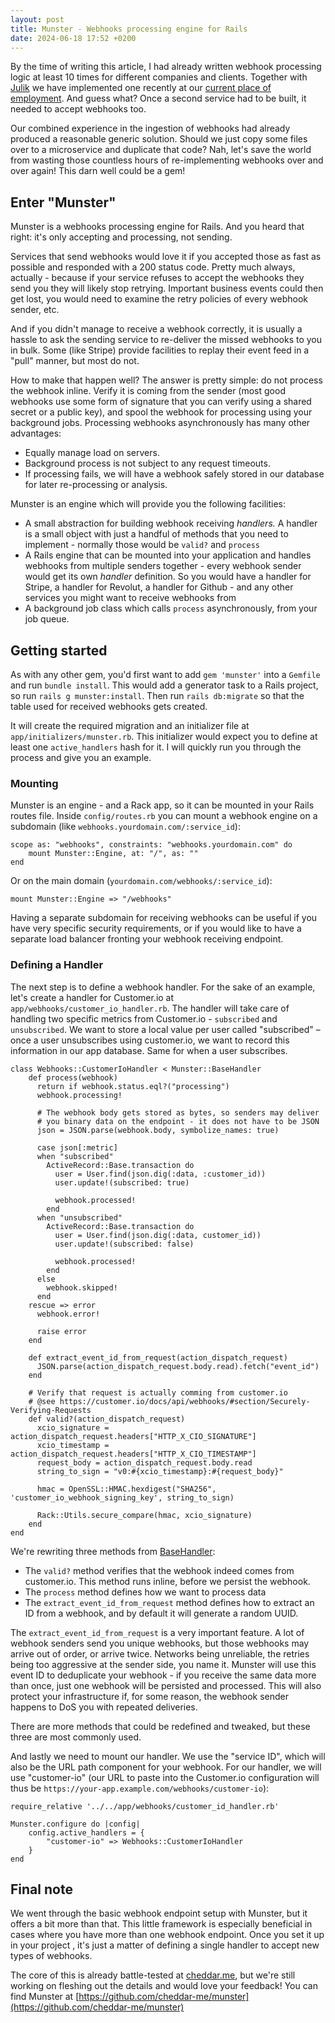```yaml
---
layout: post
title: Munster - Webhooks processing engine for Rails
date: 2024-06-18 17:52 +0200
---
```

By the time of writing this article, I had already written webhook processing logic at least 10 times for different companies and clients. Together with [Julik](https://blog.julik.nl/) we have implemented one recently at our [current place of employment](https://cheddar.me). And guess what? Once a second service had to be built, it needed to accept webhooks too.

Our combined experience in the ingestion of webhooks had already produced a reasonable generic solution. Should we just copy some files over to a microservice and duplicate that code? Nah, let's save the world from wasting those countless hours of re-implementing webhooks over and over again!  This darn well could be a gem!

## Enter "Munster"

Munster is a webhooks processing engine for Rails. And you heard that right: it's only accepting and processing, not sending.

Services that send webhooks would love it if you accepted those as fast as possible and responded with a 200 status code. Pretty much always, actually - because if your service refuses to accept the webhooks they send you they will likely stop retrying. Important business events could then get lost, you would need to examine the retry policies of every webhook sender, etc.

And if you didn't manage to receive a webhook correctly, it is usually a hassle to ask the sending service to re-deliver the missed webhooks to you in bulk. Some (like Stripe) provide facilities to replay their event feed in a "pull" manner, but most do not.

How to make that happen well? The answer is pretty simple: do not process the webhook inline. Verify it is coming from the sender (most good webhooks use some form of signature that you can verify using a shared secret or a public key), and spool the webhook for processing using your background jobs. Processing webhooks asynchronously has many other advantages:

- Equally manage load on servers.
- Background process is not subject to any request timeouts.
- If processing fails, we will have a webhook safely stored in our database for later re-processing or analysis.

Munster is an engine which will provide you the following facilities:

* A small abstraction for building webhook receiving _handlers._ A handler is a small object with just a handful of methods that you need to implement - normally those would be `valid?` and `process`
* A Rails engine that can be mounted into your application and handles webhooks from multiple senders together - every webhook sender would get its own _handler_ definition. So you would have a handler for Stripe, a handler for Revolut, a handler for Github - and any other services you might want to receive webhooks from
* A background job class which calls `process` asynchronously, from your job queue.

## Getting started

As with any other gem, you'd first want to add `gem 'munster'` into a `Gemfile` and run `bundle install`. This would add a generator task to a Rails project, so run `rails g munster:install`. Then run `rails db:migrate` so that the table used for received webhooks gets created.

It will create the required migration and an initializer file at `app/initializers/munster.rb`. This initializer would expect you to define at least one `active_handlers` hash for it. I will quickly run you through the process and give you an example.

### Mounting

Munster is an engine - and a Rack app,  so it can be mounted in your Rails routes file. Inside `config/routes.rb` you can mount a webhook engine on a subdomain (like `webhooks.yourdomain.com/:service_id`):

```
scope as: "webhooks", constraints: "webhooks.yourdomain.com" do
    mount Munster::Engine, at: "/", as: ""
end
```
Or on the main domain (`yourdomain.com/webhooks/:service_id`):

`mount Munster::Engine => "/webhooks"`

Having a separate subdomain for receiving webhooks can be useful if you have very specific security requirements, or if you would like to have a separate load balancer fronting your webhook receiving endpoint.

### Defining a Handler

The next step is to define a webhook handler. For the sake of an example, let's create a handler for Customer.io at `app/webhooks/customer_io_handler.rb`. The handler will take care of handling two specific metrics from Customer.io - `subscribed` and `unsubscribed`. We want to store a local value per user called "subscribed" – once a user unsubscribes using customer.io, we want to record this information in our app database. Same for when a user subscribes.

```
class Webhooks::CustomerIoHandler < Munster::BaseHandler
    def process(webhook)
      return if webhook.status.eql?("processing")
      webhook.processing!

      # The webhook body gets stored as bytes, so senders may deliver
      # you binary data on the endpoint - it does not have to be JSON
      json = JSON.parse(webhook.body, symbolize_names: true)

      case json[:metric]
      when "subscribed"
        ActiveRecord::Base.transaction do
          user = User.find(json.dig(:data, :customer_id))
          user.update!(subscribed: true)

          webhook.processed!
        end
      when "unsubscribed"
        ActiveRecord::Base.transaction do
          user = User.find(json.dig(:data, customer_id))
          user.update!(subscribed: false)

          webhook.processed!
        end
      else
        webhook.skipped!
      end
    rescue => error
      webhook.error!

      raise error
    end

    def extract_event_id_from_request(action_dispatch_request)
      JSON.parse(action_dispatch_request.body.read).fetch("event_id")
    end

    # Verify that request is actually comming from customer.io
    # @see https://customer.io/docs/api/webhooks/#section/Securely-Verifying-Requests
    def valid?(action_dispatch_request)
      xcio_signature = action_dispatch_request.headers["HTTP_X_CIO_SIGNATURE"]
      xcio_timestamp = action_dispatch_request.headers["HTTP_X_CIO_TIMESTAMP"]
      request_body = action_dispatch_request.body.read
      string_to_sign = "v0:#{xcio_timestamp}:#{request_body}"

      hmac = OpenSSL::HMAC.hexdigest("SHA256", 'customer_io_webhook_signing_key', string_to_sign)

      Rack::Utils.secure_compare(hmac, xcio_signature)
    end
end
```

We're rewriting three methods from [BaseHandler](https://github.com/cheddar-me/munster/blob/main/lib/munster/base_handler.rb):

- The `valid?` method verifies that the webhook indeed comes from customer.io. This method runs inline, before we persist the webhook.
- The `process` method defines how we want to process data
- The `extract_event_id_from_request` method defines how to extract an ID from a webhook, and by default it will generate a random UUID.

The `extract_event_id_from_request` is a very important feature. A lot of webhook senders send you unique webhooks, but those webhooks may arrive out of order, or arrive twice. Networks being unreliable, the retries being too aggressive at the sender side, you name it. Munster will use this event ID to deduplicate your webhook - if you receive the same data more than once, just one webhook will be persisted and processed. This will also protect your infrastructure if, for some reason, the webhook sender happens to DoS you with repeated deliveries.

There are more methods that could be redefined and tweaked, but these three are most commonly used.

And lastly we need to mount our handler. We use the "service ID", which will also be the URL path component for your webhook. For our handler, we will use "customer-io" (our URL to paste into the Customer.io configuration will thus be `https://your-app.example.com/webhooks/customer-io`):

```
require_relative '../../app/webhooks/customer_id_handler.rb'

Munster.configure do |config|
    config.active_handlers = {
        "customer-io" => Webhooks::CustomerIoHandler
    }
end
```

## Final note

We went through the basic webhook endpoint setup with Munster, but it offers a bit more than that. This little framework is especially beneficial in cases where you have more than one webhook endpoint. Once you set it up in your project , it's just a matter of defining a single handler to accept new types of webhooks.

The core of this is already battle-tested at [cheddar.me](https://www.cheddar.me), but we're still working on fleshing out the details and would love your feedback! You can find Munster at [https://github.com/cheddar-me/munster](https://github.com/cheddar-me/munster)
